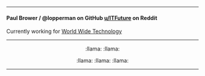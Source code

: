 
---

####  Paul Brower / @lopperman on GitHub [u/ITFuture](https://www.reddit.com/user/ITFuture/submitted/) on Reddit
 
Currently working for [World Wide Technology](https://www.wwt.com/)

---
<p align="center">
 :llama: :llama:
</p>
<p align="center">
 :llama: :llama: :llama:
</p>

---


<!---

lopperman/lopperman is a ✨ special ✨ repository because its `README.md` (this file) appears on your GitHub profile.
You can click the Preview link to take a look at your changes.

--->
